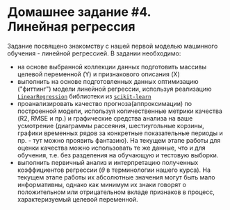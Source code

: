 # Домашнее задание #4. </br> Линейная регрессия

Задание посвящено знакомству с нашей первой моделью машинного обучения - линейной регрессией.
В задании необходимо:
- на основе выбранной коллекции данных подготовить массивы целевой переменной (Y) и признакового описания (X)
- выполнить на основе подготовленных данных оптимизацию ("фиттинг") модели линейной регрессии, используя реализацию [`LinearRegression`](https://scikit-learn.org/1.5/modules/generated/sklearn.linear_model.LinearRegression.html) библиотеки из [`scikit-learn`](https://scikit-learn.org/1.5/index.html)
- проанализировать качество прогноза(аппроксимации) по построенной модели, используя количественные метрики качества (R2, RMSE и пр.) и графические средства анализа на ваше усмотрение (диаграммы рассеяния, шестиугольные корзины, графики временных рядов за конкретные показательные периоды и пр. - тут можно проявить фантазию). На текущем этапе работы для оценки качества можно использовать те же данные, что и для обучения, т.е. без разделения на обучающую и тестовую выборки.
- выполнить первичный анализ и интерпретацию полученных коэффициентов регрессии ($\theta$ в терминологии нашего курса). На текущем этапе работы их абсолютные значения могут быть мало информативны, однако как минимум их знаки говорят о положительном или отрицательном вкладе признаков в процесс, характеризуемый целевой переменной.

